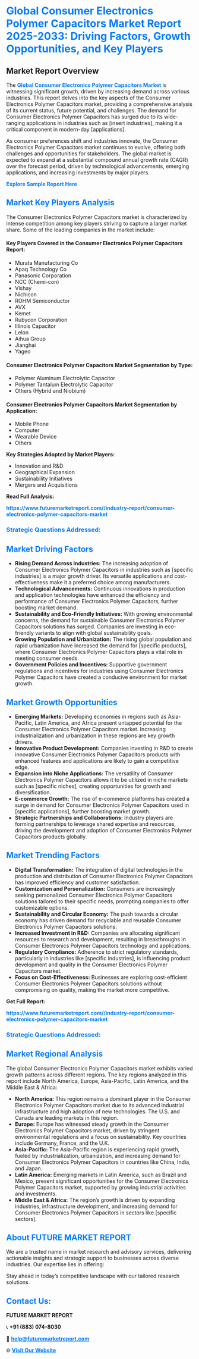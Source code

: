<h1 style="color: #007BFF;">Global Consumer Electronics Polymer Capacitors Market Report 2025-2033: Driving Factors, Growth Opportunities, and Key Players</h1>

<section id="overview">
<h2>Market Report Overview</h2>
<p>The <a href="https://www.futuremarketreport.com//industry-report/consumer-electronics-polymer-capacitors-market" style="color: #007BFF; text-decoration: none;"><strong>Global Consumer Electronics Polymer Capacitors Market</strong></a> is witnessing significant growth, driven by increasing demand across various industries. This report delves into the key aspects of the Consumer Electronics Polymer Capacitors market, providing a comprehensive analysis of its current status, future potential, and challenges. The demand for Consumer Electronics Polymer Capacitors has surged due to its wide-ranging applications in industries such as [insert industries], making it a critical component in modern-day [applications].</p>
<p>As consumer preferences shift and industries innovate, the Consumer Electronics Polymer Capacitors market continues to evolve, offering both challenges and opportunities for stakeholders. The global market is expected to expand at a substantial compound annual growth rate (CAGR) over the forecast period, driven by technological advancements, emerging applications, and increasing investments by major players.</p>
</section>

<section id="overview">
<p><a href="https://www.futuremarketreport.com//request-sample/reportId=81575" style="color: #007BFF; text-decoration: none;"><strong>Explore Sample Report Here</strong></a></p>
</section>

<section id="key-players">
<h2 style="color: #007BFF;">Market Key Players Analysis</h2>
<p>The Consumer Electronics Polymer Capacitors market is characterized by intense competition among key players striving to capture a larger market share. Some of the leading companies in the market include:</p>
<h4>Key Players Covered in the Consumer Electronics Polymer Capacitors Report:</h4>
<ul><li>Murata Manufacturing Co</li><li>Apaq Technology Co</li><li>Panasonic Corporation</li><li>NCC (Chemi-con)</li><li>Vishay</li><li>Nichicon</li><li>ROHM Semiconductor</li><li>AVX</li><li>Kemet</li><li>Rubycon Corporation</li><li>Illinois Capacitor</li><li>Lelon</li><li>Aihua Group</li><li>Jianghai</li><li>Yageo</li></ul>
<h4>Consumer Electronics Polymer Capacitors Market Segmentation by Type:</h4>
<ul><li>Polymer Aluminum Electrolytic Capacitor</li><li>Polymer Tantalum Electrolytic Capacitor</li><li>Others (Hybrid and Niobium)</li></ul>

<h4>Consumer Electronics Polymer Capacitors Market Segmentation by Application:</h4>
<ul><li>Mobile Phone</li><li>Computer</li><li>Wearable Device</li><li>Others</li></ul>
<p><strong>Key Strategies Adopted by Market Players:</strong></p>
<ul>
<li>Innovation and R&D</li>
<li>Geographical Expansion</li>
<li>Sustainability Initiatives</li>
<li>Mergers and Acquisitions</li>
</ul>
</section>

<section>
<p><strong>Read Full Analysis: </strong></p><a href="https://www.futuremarketreport.com//industry-report/consumer-electronics-polymer-capacitors-market" style="color: #007BFF; text-decoration: none;"><strong>https://www.futuremarketreport.com//industry-report/consumer-electronics-polymer-capacitors-market</strong></a>
<h3 style="color: #007BFF;">Strategic Questions Addressed:</h3>
</section>

<section id="driving-factors">
<h2 style="color: #007BFF;">Market Driving Factors</h2>
<ul>
<li><strong>Rising Demand Across Industries:</strong> The increasing adoption of Consumer Electronics Polymer Capacitors in industries such as [specific industries] is a major growth driver. Its versatile applications and cost-effectiveness make it a preferred choice among manufacturers.</li>
<li><strong>Technological Advancements:</strong> Continuous innovations in production and application technologies have enhanced the efficiency and performance of Consumer Electronics Polymer Capacitors, further boosting market demand.</li>
<li><strong>Sustainability and Eco-Friendly Initiatives:</strong> With growing environmental concerns, the demand for sustainable Consumer Electronics Polymer Capacitors solutions has surged. Companies are investing in eco-friendly variants to align with global sustainability goals.</li>
<li><strong>Growing Population and Urbanization:</strong> The rising global population and rapid urbanization have increased the demand for [specific products], where Consumer Electronics Polymer Capacitors plays a vital role in meeting consumer needs.</li>
<li><strong>Government Policies and Incentives:</strong> Supportive government regulations and incentives for industries using Consumer Electronics Polymer Capacitors have created a conducive environment for market growth.</li>
</ul>
</section>

<section id="growth-opportunities">
<h2 style="color: #007BFF;">Market Growth Opportunities</h2>
<ul>
<li><strong>Emerging Markets:</strong> Developing economies in regions such as Asia-Pacific, Latin America, and Africa present untapped potential for the Consumer Electronics Polymer Capacitors market. Increasing industrialization and urbanization in these regions are key growth drivers.</li>
<li><strong>Innovative Product Development:</strong> Companies investing in R&D to create innovative Consumer Electronics Polymer Capacitors products with enhanced features and applications are likely to gain a competitive edge.</li>
<li><strong>Expansion into Niche Applications:</strong> The versatility of Consumer Electronics Polymer Capacitors allows it to be utilized in niche markets such as [specific niches], creating opportunities for growth and diversification.</li>
<li><strong>E-commerce Growth:</strong> The rise of e-commerce platforms has created a surge in demand for Consumer Electronics Polymer Capacitors used in [specific applications], further boosting market growth.</li>
<li><strong>Strategic Partnerships and Collaborations:</strong> Industry players are forming partnerships to leverage shared expertise and resources, driving the development and adoption of Consumer Electronics Polymer Capacitors products globally.</li>
</ul>
</section>

<section id="trending-factors">
<h2 style="color: #007BFF;">Market Trending Factors</h2>
<ul>
<li><strong>Digital Transformation:</strong> The integration of digital technologies in the production and distribution of Consumer Electronics Polymer Capacitors has improved efficiency and customer satisfaction.</li>
<li><strong>Customization and Personalization:</strong> Consumers are increasingly seeking personalized Consumer Electronics Polymer Capacitors solutions tailored to their specific needs, prompting companies to offer customizable options.</li>
<li><strong>Sustainability and Circular Economy:</strong> The push towards a circular economy has driven demand for recyclable and reusable Consumer Electronics Polymer Capacitors solutions.</li>
<li><strong>Increased Investment in R&D:</strong> Companies are allocating significant resources to research and development, resulting in breakthroughs in Consumer Electronics Polymer Capacitors technology and applications.</li>
<li><strong>Regulatory Compliance:</strong> Adherence to strict regulatory standards, particularly in industries like [specific industries], is influencing product development and quality in the Consumer Electronics Polymer Capacitors market.</li>
<li><strong>Focus on Cost-Effectiveness:</strong> Businesses are exploring cost-efficient Consumer Electronics Polymer Capacitors solutions without compromising on quality, making the market more competitive.</li>
</ul>
</section>

<section>
<p><strong>Get Full Report: </strong></p><a href="https://www.futuremarketreport.com//industry-report/consumer-electronics-polymer-capacitors-market" style="color: #007BFF; text-decoration: none;"><strong>https://www.futuremarketreport.com//industry-report/consumer-electronics-polymer-capacitors-market</strong></a>
<h3 style="color: #007BFF;">Strategic Questions Addressed:</h3>
</section>


<section id="regional-analysis">
<h2 style="color: #007BFF;">Market Regional Analysis</h2>
<p>The global Consumer Electronics Polymer Capacitors market exhibits varied growth patterns across different regions. The key regions analyzed in this report include North America, Europe, Asia-Pacific, Latin America, and the Middle East & Africa:</p>
<ul>
<li><strong>North America:</strong> This region remains a dominant player in the Consumer Electronics Polymer Capacitors market due to its advanced industrial infrastructure and high adoption of new technologies. The U.S. and Canada are leading markets in this region.</li>
<li><strong>Europe:</strong> Europe has witnessed steady growth in the Consumer Electronics Polymer Capacitors market, driven by stringent environmental regulations and a focus on sustainability. Key countries include Germany, France, and the U.K.</li>
<li><strong>Asia-Pacific:</strong> The Asia-Pacific region is experiencing rapid growth, fueled by industrialization, urbanization, and increasing demand for Consumer Electronics Polymer Capacitors in countries like China, India, and Japan.</li>
<li><strong>Latin America:</strong> Emerging markets in Latin America, such as Brazil and Mexico, present significant opportunities for the Consumer Electronics Polymer Capacitors market, supported by growing industrial activities and investments.</li>
<li><strong>Middle East & Africa:</strong> The region’s growth is driven by expanding industries, infrastructure development, and increasing demand for Consumer Electronics Polymer Capacitors in sectors like [specific sectors].</li>
</ul>
</section>

<footer>
<h2 style="color: #007BFF;">About FUTURE MARKET REPORT</h2>
<p>We are a trusted name in market research and advisory services, delivering actionable insights and strategic support to businesses across diverse industries. Our expertise lies in offering:</p>

<p>Stay ahead in today’s competitive landscape with our tailored research solutions.</p>

<h2 style="color: #007BFF;">Contact Us:</h2>
<p><strong>FUTURE MARKET REPORT</strong></p>
<p>📞 <strong>+91 (883) 074-8030</strong></p>
<p>📧 <strong><a href="mailto:help@futuremarketreport.com" style="color: #007BFF;">help@futuremarketreport.com</a></strong></p>
<p>🌐 <strong><a href="https://www.futuremarketreport.com/" style="color: #007BFF;">Visit Our Website</a></strong></p>
</footer>